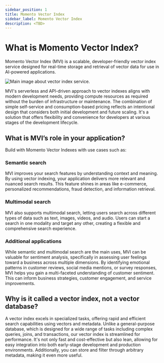 ```yaml
---
sidebar_position: 1
title: Momento Vector Index
sidebar_label: Momento Vector Index
description: <TBD>
---
```


# What is Momento Vector Index?

Momento Vector Index (MVI) is a scalable, developer-friendly vector index service designed for real-time storage and retrieval of vector data for use in AI-powered applications.

![Main image about vector index service.](@site/static/img/vector-index/mvi.jpg)

MVI's serverless and API-driven approach to vector indexes aligns with modern development needs, providing compute resources as required without the burden of infrastructure or maintenance. The combination of simple self-service and consumption-based pricing reflects an intentional design that considers both initial development and future scaling. It's a solution that offers flexibility and convenience for developers at various stages of the development lifecycle.

## What is MVI’s role in your application?

Build with Momento Vector Indexes with use cases such as:

### Semantic search
MVI improves your search features by understanding context and meaning. By using vector indexing, your application delivers more relevant and nuanced search results. This feature shines in areas like e-commerce, personalized recommendations, fraud detection, and information retrieval.

### Multimodal search
MVI also supports multimodal search, letting users search across different types of data such as text, images, videos, and audio. Users can start a search in one modality and target any other, creating a flexible and comprehensive search experience.

### Additional applications
While semantic and multimodal search are the main uses, MVI can be valuable for sentiment analysis, specifically in assessing user feelings toward a business across multiple dimensions. By identifying emotional patterns in customer reviews, social media mentions, or survey responses, MVI helps you gain a multi-faceted understanding of customer sentiment. This can inform business strategies, customer engagement, and service improvements.

## Why is it called a vector index, not a vector database?

A vector index excels in specialized tasks, offering rapid and efficient search capabilities using vectors and metadata. Unlike a general-purpose database, which is designed for a wide range of tasks including complex queries, joins, and transactions, our vector index is streamlined for performance. It's not only fast and cost-effective but also lean, allowing for easy integration into both early-stage development and production environments. Additionally, you can store and filter through arbitrary metadata, making it even more useful.
